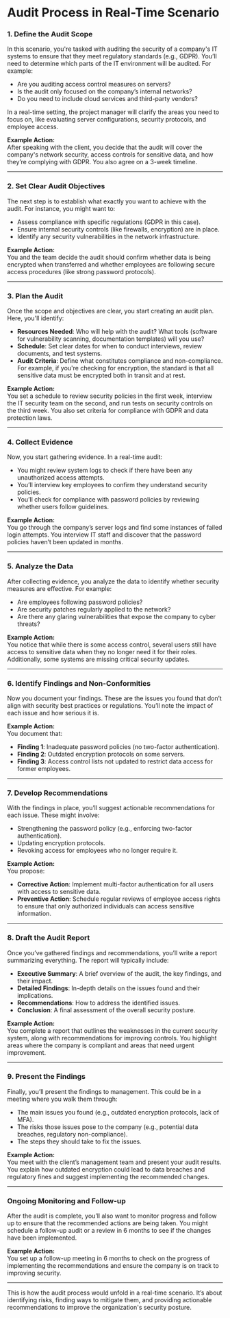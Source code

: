# Audit Process in Real-Time Scenario

### 1. Define the Audit Scope
In this scenario, you're tasked with auditing the security of a company's IT systems to ensure that they meet regulatory standards (e.g., GDPR). You’ll need to determine which parts of the IT environment will be audited. For example:

- Are you auditing access control measures on servers?
- Is the audit only focused on the company’s internal networks?
- Do you need to include cloud services and third-party vendors?

In a real-time setting, the project manager will clarify the areas you need to focus on, like evaluating server configurations, security protocols, and employee access.

**Example Action:**  
After speaking with the client, you decide that the audit will cover the company's network security, access controls for sensitive data, and how they’re complying with GDPR. You also agree on a 3-week timeline.

---

### 2. Set Clear Audit Objectives
The next step is to establish what exactly you want to achieve with the audit. For instance, you might want to:

- Assess compliance with specific regulations (GDPR in this case).
- Ensure internal security controls (like firewalls, encryption) are in place.
- Identify any security vulnerabilities in the network infrastructure.

**Example Action:**  
You and the team decide the audit should confirm whether data is being encrypted when transferred and whether employees are following secure access procedures (like strong password protocols).

---

### 3. Plan the Audit
Once the scope and objectives are clear, you start creating an audit plan. Here, you'll identify:

- **Resources Needed**: Who will help with the audit? What tools (software for vulnerability scanning, documentation templates) will you use?
- **Schedule**: Set clear dates for when to conduct interviews, review documents, and test systems.
- **Audit Criteria**: Define what constitutes compliance and non-compliance. For example, if you're checking for encryption, the standard is that all sensitive data must be encrypted both in transit and at rest.

**Example Action:**  
You set a schedule to review security policies in the first week, interview the IT security team on the second, and run tests on security controls on the third week. You also set criteria for compliance with GDPR and data protection laws.

---

### 4. Collect Evidence
Now, you start gathering evidence. In a real-time audit:

- You might review system logs to check if there have been any unauthorized access attempts.
- You’ll interview key employees to confirm they understand security policies.
- You’ll check for compliance with password policies by reviewing whether users follow guidelines.

**Example Action:**  
You go through the company’s server logs and find some instances of failed login attempts. You interview IT staff and discover that the password policies haven’t been updated in months.

---

### 5. Analyze the Data
After collecting evidence, you analyze the data to identify whether security measures are effective. For example:

- Are employees following password policies?
- Are security patches regularly applied to the network?
- Are there any glaring vulnerabilities that expose the company to cyber threats?

**Example Action:**  
You notice that while there is some access control, several users still have access to sensitive data when they no longer need it for their roles. Additionally, some systems are missing critical security updates.

---

### 6. Identify Findings and Non-Conformities
Now you document your findings. These are the issues you found that don’t align with security best practices or regulations. You’ll note the impact of each issue and how serious it is.

**Example Action:**  
You document that:
- **Finding 1**: Inadequate password policies (no two-factor authentication).
- **Finding 2**: Outdated encryption protocols on some servers.
- **Finding 3**: Access control lists not updated to restrict data access for former employees.

---

### 7. Develop Recommendations
With the findings in place, you’ll suggest actionable recommendations for each issue. These might involve:

- Strengthening the password policy (e.g., enforcing two-factor authentication).
- Updating encryption protocols.
- Revoking access for employees who no longer require it.

**Example Action:**  
You propose:
- **Corrective Action**: Implement multi-factor authentication for all users with access to sensitive data.
- **Preventive Action**: Schedule regular reviews of employee access rights to ensure that only authorized individuals can access sensitive information.

---

### 8. Draft the Audit Report
Once you’ve gathered findings and recommendations, you’ll write a report summarizing everything. The report will typically include:
- **Executive Summary**: A brief overview of the audit, the key findings, and their impact.
- **Detailed Findings**: In-depth details on the issues found and their implications.
- **Recommendations**: How to address the identified issues.
- **Conclusion**: A final assessment of the overall security posture.

**Example Action:**  
You complete a report that outlines the weaknesses in the current security system, along with recommendations for improving controls. You highlight areas where the company is compliant and areas that need urgent improvement.

---

### 9. Present the Findings
Finally, you’ll present the findings to management. This could be in a meeting where you walk them through:
- The main issues you found (e.g., outdated encryption protocols, lack of MFA).
- The risks those issues pose to the company (e.g., potential data breaches, regulatory non-compliance).
- The steps they should take to fix the issues.

**Example Action:**  
You meet with the client’s management team and present your audit results. You explain how outdated encryption could lead to data breaches and regulatory fines and suggest implementing the recommended changes.

---

### Ongoing Monitoring and Follow-up
After the audit is complete, you’ll also want to monitor progress and follow up to ensure that the recommended actions are being taken. You might schedule a follow-up audit or a review in 6 months to see if the changes have been implemented.

**Example Action:**  
You set up a follow-up meeting in 6 months to check on the progress of implementing the recommendations and ensure the company is on track to improving security.

---

This is how the audit process would unfold in a real-time scenario. It’s about identifying risks, finding ways to mitigate them, and providing actionable recommendations to improve the organization's security posture.
